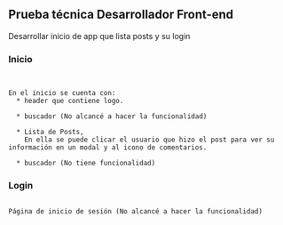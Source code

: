 ## Prueba técnica Desarrollador Front-end #
Desarrollar inicio de app que lista posts y su login

### Inicio

```https://prueba-front-end.netlify.app/


En el inicio se cuenta con:
  * header que contiene logo.

  * buscador (No alcancé a hacer la funcionalidad)

  * Lista de Posts,
    En ella se puede clicar el usuario que hizo el post para ver su información en un modal y al icono de comentarios.

  * buscador (No tiene funcionalidad)

```

### Login

```https://prueba-front-end.netlify.app/

Página de inicio de sesión (No alcancé a hacer la funcionalidad)

```
